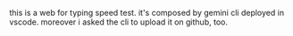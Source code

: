 this is a web for typing speed test.
it's composed by gemini cli deployed in vscode.
moreover i asked the cli to upload it on github, too.
